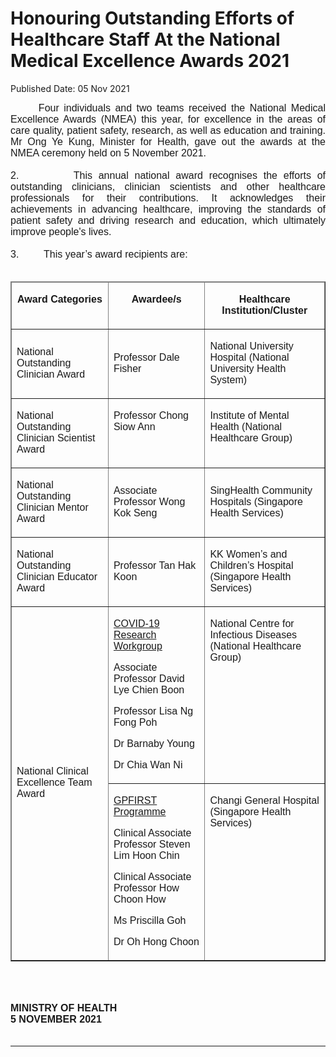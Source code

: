 <html>
    <meta http-equiv="Content-Type" content="text/html; charset=utf-8"/>
    <meta charset="utf-8"/>
    <title>Honouring Outstanding Efforts of Healthcare Staff At the National Medical Excellence Awards 2021</title>
    <body><h1>Honouring Outstanding Efforts of Healthcare Staff At the National Medical Excellence Awards 2021</h1>
    <p>Published Date: 05 Nov 2021</p> <p style="margin: 0cm; font-size: 11pt; font-family: Calibri, sans-serif; text-align: justify;"><span style="font-family: Arial; font-size: 16px;">&nbsp; &nbsp; &nbsp; Four individuals and two teams received the National Medical Excellence Awards (NMEA) this year, for excellence in the areas of care quality, patient safety, research, as well as education and training. Mr Ong Ye Kung, Minister for Health, gave out the awards at the NMEA ceremony held on 5 November 2021.</span></p><p style="margin: 0cm; font-size: 11pt; font-family: Calibri, sans-serif; text-align: justify;"><span style="font-size: 16px;"><span style="font-family: Arial;">&nbsp;</span></span></p><p style="margin: 0cm; font-size: 11pt; font-family: Calibri, sans-serif; text-align: justify;"><span style="font-size: 16px;"><span style="font-family: Arial;">2.&nbsp;&nbsp;&nbsp;&nbsp;&nbsp;&nbsp;&nbsp;&nbsp; This annual national award recognises the efforts of outstanding clinicians, clinician scientists and other healthcare professionals for their contributions. It acknowledges their achievements in advancing healthcare, improving the standards of patient safety and driving research and education, which ultimately improve people's lives.</span></span></p><p style="margin: 0cm; font-size: 11pt; font-family: Calibri, sans-serif;"><span style="font-size: 16px;"><span style="font-family: Arial;">&nbsp;</span></span></p><p style="margin: 0cm; font-size: 11pt; font-family: Calibri, sans-serif;"><span style="font-size: 16px;"><span style="font-family: Arial;">3.&nbsp;&nbsp;&nbsp;&nbsp;&nbsp;&nbsp;&nbsp;&nbsp; This year’s award recipients are:</span></span></p><span style="font-family: Arial; font-size: 16px;"><br></span><table border="1" cellspacing="0" cellpadding="0" width="612"><thead><tr><td width="196" valign="top"><p align="center"><span style="font-family: Arial; font-size: 16px;"><strong>Award Categories</strong></span></p></td><td width="198" valign="top"><p align="center"><span style="font-family: Arial; font-size: 16px;"><strong>Awardee/s</strong></span></p></td><td width="217" valign="top"><p align="center"><span style="font-family: Arial; font-size: 16px;"><strong>Healthcare Institution/Cluster</strong></span></p></td></tr></thead><tbody><tr><td width="196"><p><span style="font-family: Arial; font-size: 16px;">National Outstanding Clinician Award</span></p></td><td width="198"><p><span style="font-family: Arial; font-size: 16px;">Professor Dale Fisher</span></p></td><td width="217"><p><span style="font-family: Arial; font-size: 16px;">National University Hospital (National University Health System)</span></p></td></tr><tr><td width="196" valign="top"><p><span style="font-family: Arial; font-size: 16px;">National Outstanding Clinician Scientist Award</span></p></td><td width="198" valign="top"><p><span style="font-family: Arial; font-size: 16px;">Professor Chong Siow Ann</span></p></td><td width="217" valign="top"><p><span style="font-family: Arial; font-size: 16px;">Institute of Mental Health (National Healthcare Group)</span></p></td></tr><tr><td width="196"><p><span style="font-family: Arial; font-size: 16px;">National Outstanding Clinician Mentor Award</span></p></td><td width="198"><p><span style="font-family: Arial; font-size: 16px;">Associate Professor Wong Kok Seng</span></p></td><td width="217"><p><span style="font-family: Arial; font-size: 16px;">SingHealth Community Hospitals (Singapore Health Services)</span></p></td></tr><tr><td width="196"><p><span style="font-family: Arial; font-size: 16px;">National Outstanding Clinician Educator Award</span></p></td><td width="198"><p><span style="font-family: Arial; font-size: 16px;">Professor Tan Hak Koon</span></p></td><td width="217"><p><span style="font-family: Arial; font-size: 16px;">KK Women’s and Children’s Hospital (Singapore Health Services)</span></p></td></tr><tr><td width="196" rowspan="2"><p><span style="font-family: Arial; font-size: 16px;">National Clinical Excellence Team Award</span></p></td><td width="198"><p><span style="font-family: Arial; font-size: 16px;"><u>COVID-19 Research Workgroup</u></span></p><p><span style="font-family: Arial; font-size: 16px;">Associate Professor David Lye Chien Boon</span></p><p><span style="font-family: Arial; font-size: 16px;">Professor Lisa Ng Fong Poh</span></p><p><span style="font-family: Arial; font-size: 16px;">Dr Barnaby Young</span></p><p><span style="font-family: Arial; font-size: 16px;">Dr Chia Wan Ni</span></p></td><td width="217" valign="top"><p><span style="font-family: Arial; font-size: 16px;">National Centre for Infectious Diseases (National Healthcare Group)</span></p></td></tr><tr><td width="198" valign="top"><p><span style="font-family: Arial; font-size: 16px;"><u>GPFIRST Programme</u></span></p><p><span style="font-family: Arial; font-size: 16px;">Clinical Associate Professor Steven Lim Hoon Chin</span></p><p><span style="font-family: Arial; font-size: 16px;">Clinical Associate Professor How Choon How</span></p><p><span style="font-family: Arial; font-size: 16px;">Ms Priscilla Goh</span></p><p><span style="font-family: Arial; font-size: 16px;">Dr Oh Hong Choon</span></p></td><td width="217" valign="top"><p><span style="font-family: Arial; font-size: 16px;">Changi General Hospital (Singapore Health Services)</span></p></td></tr></tbody></table><div style="padding: 0cm 0cm 1pt; border-top: none; border-right: none; border-bottom-width: 1pt; border-bottom-style: solid; border-left: none;"><p style="margin: 0cm; padding: 0cm; font-size: 11pt; font-family: Calibri, sans-serif; border: none;"><span style="font-size: 16px;"><span style="font-family: Arial;"><br><br></span></span></p><p><span style="font-family: Arial; font-size: 16px;"><strong>MINISTRY OF HEALTH<br></strong><strong>5 NOVEMBER 2021</strong></span></p><div><span style="font-family: Arial; font-size: 16px;"><br></span></div></div></body>
</html>